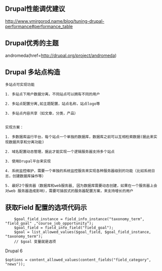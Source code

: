 ## Drupal性能调优建议

http://www.vmirgorod.name/blog/tuning-drupal-performance#performance_table

## Drupal优秀的主题

andromeda(href=http://drupal.org/project/andromeda)

## Drupal  多站点构造
```
多站点可实现功能

1. 多站点下用户数据分离，不同站点可以拥有不同的用户

2. 多站点配置分离,如主题配置，站点名称，站点logo等

3. 多站点内容共享（如文章，分类，产品）


实现方案：

1. 多数据库运行平台，每个站点一个单独的数据库，数据库之前可以互相检索数据(据此来实现数据共享和分离功能)

2. 域名配置动态管理，据此才能实现一个逻辑服务器支持多个站点

3. 使用Drupal平台来实现

4. 系统监控维护，需要一个单独的系统监控服务来实现各种服务器级别的功能（比如系统日志，创建数据库操作等）

5. 最好2个服务器（数据库和web服务器, 因为数据库需要动态创建，如果在一个服务器上会对web 服务器造成影响），需要可插拔式的服务器配置方案，来支持增长的用户
```

## 获取Field 配置的选项代码示
```
    $goal_field_instance = field_info_instance("taxonomy_term", "field_goal" ,"course_job_opportunity");
    $goal_field = field_info_field("field_goal");
    $goal = list_allowed_values($goal_field, $goal_field_instance, "taxonomy_term");
    // $goal 变量就是选项
```
Drupal 6
```
$options = content_allowed_values(content_fields("field_category", "news"));
```
